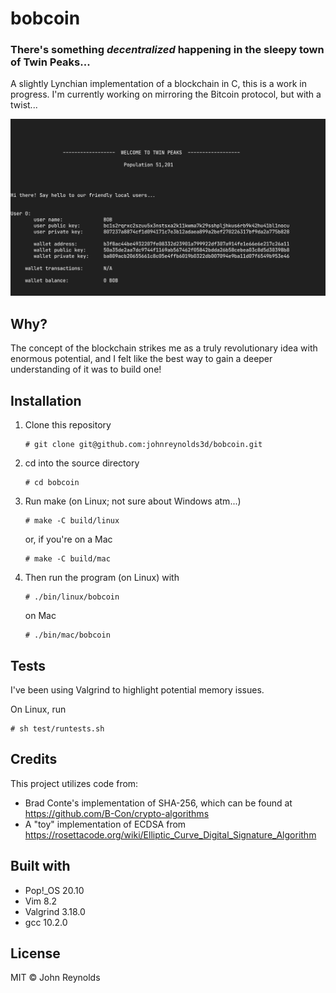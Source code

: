 # bobcoin

### There's something *decentralized* happening in the sleepy town of Twin Peaks...

A slightly Lynchian implementation of a blockchain in C, this is a work in progress. I'm currently working on mirroring the Bitcoin protocol, but with a twist...

![Screenshot](/img/bobcoin.png?raw=true "")

## Why?

The concept of the blockchain strikes me as a truly revolutionary idea with enormous potential, and I felt like the best way to gain a deeper understanding of it was to build one!

## Installation

  1. Clone this repository
     ```
     # git clone git@github.com:johnreynolds3d/bobcoin.git
     ```
  2. cd into the source directory
     ```
     # cd bobcoin
     ```
  3. Run make (on Linux; not sure about Windows atm...)
     ```
     # make -C build/linux
     ```
     or, if you're on a Mac
     ```
     # make -C build/mac
     ```
  4. Then run the program (on Linux) with
     ```
     # ./bin/linux/bobcoin
     ```
     on Mac
     ```
     # ./bin/mac/bobcoin
     ```

## Tests

I've been using Valgrind to highlight potential memory issues. 

On Linux, run
```
# sh test/runtests.sh
```

## Credits

This project utilizes code from:
  * Brad Conte's implementation of SHA-256, which can be found at https://github.com/B-Con/crypto-algorithms
  * A "toy" implementation of ECDSA from https://rosettacode.org/wiki/Elliptic_Curve_Digital_Signature_Algorithm

## Built with

  * Pop!\_OS 20.10
  * Vim 8.2
  * Valgrind 3.18.0
  * gcc 10.2.0

## License

MIT &copy; John Reynolds

